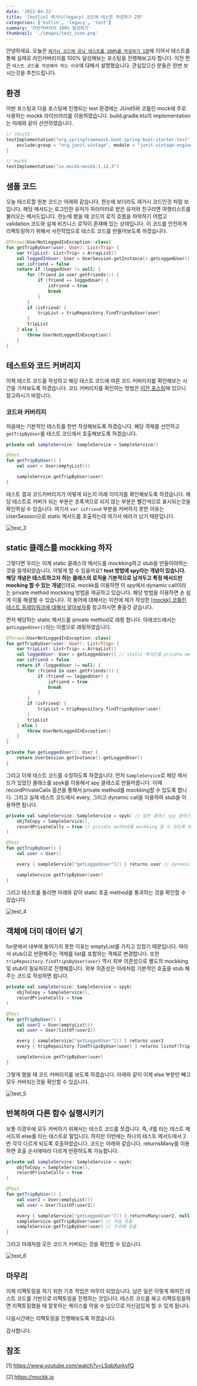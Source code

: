 ```yaml
---
date: '2022-04-22'
title: '[kotlin] 레거시(legacy) 코드에 테스트 작성하기 2편'
categories: ['kotlin', 'legacy', 'test']
summary: '라인커버리지 100% 달성하기'
thumbnail: './images/test_icon.png'
---
```


안녕하세요. 오늘은 [`레거시 코드에 유닛 테스트를 100%를 작성하기 1편`](https://sabarada.github.io/kotlin_legacy_code_refactoring_using_testcode_1)에 이어서 테스트를 통해 실제로 라인커버리지를 100% 달성해보는 포스팅을 진행해보고자 합니다. 이전 편은 `테스트 코드를 작성해야 하는 이유`에 대해서 설명했습니다. 관심있으신 분들은 한번 보시는것을 추천드립니다.

## 환경 

이번 포스팅과 다음 포스팅에 진행되는 test 환경에는 JUnit5와 코틀린 mock에 주로 사용하는 mockk 라이브러리를 이용하였습니다. build.gradle.kts의 implementation는 아래와 같이 선언하였습니다.

```kotlin
// JUnit5
testImplementation("org.springframework.boot:spring-boot-starter-test") {
    exclude(group = "org.junit.vintage", module = "junit-vintage-engine")
}

// mockk
testImplementation("io.mockk:mockk:1.12.3")
```

## 샘플 코드

오늘 테스트할 원본 코드는 아래와 같습니다. 한눈에 보더라도 레거시 코드인것 처럼 보입니다. 해당 메서드는 로그인한 유저가 파라미터로 받은 유저와 친구라면 여행리스트를 불러오는 메서드입니다. 한눈에 봤을 때 코드의 로직 흐름을 파악하기 어렵고 validation 코드와 실제 비즈니스 로직이 혼재해 있는 상태입니다. 이 코드를 안전하게 리팩토링하기 위해서 사전작업으로 테스트 코드를 만들어보도록 하겠습니다.

```kotlin
@Throws(UserNotLoggedInException::class)
fun getTripByUser(user: User): List<Trip> {
    var tripList: List<Trip> = ArrayList()
    val loggedInUser: User = UserSession.getInstance().getLoggedUser()
    var isFriend = false
    return if (loggedUser != null) {
        for (friend in user.getFriends()) {
            if (friend == loggedUser) {
                isFriend = true
                break
            }
        }
        if (isFriend) {
            tripList = tripRepository.findTripsByUser(user)
        }
        tripList
    } else {
        throw UserNotLoggedInException()
    }
}
```

## 테스트와 코드 커버리지

이제 테스트 코드를 작성하고 해당 테스트 코드에 따른 코드 커버리지를 확인해보는 시간을 가져보도록 하겠습니다. 코드 커버리지를 확인하는 방법은 [이전 포스팅]((https://sabarada.tistory.com/221))에 있으니 참고하시기 바랍니다. 

### 코드와 커버리지

처음에는 기본적인 테스트를 한번 작성해보도록 하겠습니다. 해당 객체를 선언하고 `getTripByUser`를 테스트 코드에서 호출해보도록 하겠습니다.

```kotlin
private val sampleService: SampleService = SampleService()

@Test
fun getTripByUser() {
    val user = User(emptyList())

    sampleService.getTripByUser(user)
}
```

테스트 결과 코드커버리지가 어떻게 되는지 아래 이미지를 확인해보도록 하겠습니다. 해당 테스트로 커버가 되는 부분은 초록색으로 되지 않는 부분은 빨간색으로 표시되는것을 확인하실 수 있습니다. 여기서 `var isFriend` 부분을 커버하지 못한 이유는 UserSession으로 static 메서드를 호출하는데 여기서 에러가 났기 때문입니다.

![test_3](images/test_3.png)

## static 클래스를 mockking 하자

그렇다면 우리는 이제 static 클래스의 메서드를 mockking하고 stub을 만들어야하는것을 알게되었습니다. 어떻게 할 수 있을까요? **test 방법에 spy라는 개념이 있습니다. 해당 개념은 테스트하고자 하는 클래스의 로직을 기본적으로 남겨두고 특정 메서드만 mocking 할 수 있는 개념**인데요. mockk를 이용하면 이 spy에서 dynamic call이라는 private method mockking 방법을 제공하고 있습니다. 해당 방법을 이용하면 손 쉽게 이를 해결할 수 있습니다. 각 용어에 대해서는 이전에 제가 작성한 [[mockk] 코틀린 테스트 프레임워크에 대해서 알아보자](https://sabarada.tistory.com/191)를 참고하시면 좋을것 같습니다. 


먼저 해당하는 static 메서드를 private method로 래핑 합니다. 아래코드에서는 `getLoggedUser()`라는 이름으로 래핑하였습니다.

```kotlin
@Throws(UserNotLoggedInException::class)
fun getTripByUser(user: User): List<Trip> {
    var tripList: List<Trip> = ArrayList()
    val loggedUser: User = getLoggedUser() // static 메서드를 private method로 래핑
    var isFriend = false
    return if (loggedUser != null) {
        for (friend in user.getFriends()) {
            if (friend == loggedUser) {
                isFriend = true
                break
            }
        }
        if (isFriend) {
            tripList = tripRepository.findTripsByUser(user)
        }
        tripList
    } else {
        throw UserNotLoggedInException()
    }
}

private fun getLoggedUser(): User {
    return UserSession.getInstance().getLoggedUser()
}
```

그리고 이제 테스트 코드를 수정하도록 하겠습니다. 먼저 `SampleService`로 해당 메서드가 있었던 클래스를 spyk를 이용해서 spy 클래스로 만들어줍니다. 이때 recordPrivateCalls 옵션을 통해서 private method를 mockking할 수 있도록 합니다. 그리고 실제 테스트 코드에서 every, 그리고 dynamic call을 이용하여 stub을 이용하면 됩니다. 

```kotlin
private val sampleService: SampleService = spyk( // 일반 클래스 spy 클래스로 변환
    objToCopy = SampleService(),
    recordPrivateCalls = true // private method를 mockking 할 수 있도록 해당 옵션 true로 변경
)

@Test
fun getTripByUser() {
    val user = User()

    every { sampleService["getLoggedUser"]() } returns user // dynamic call 처리로 private method stub 처리 

    sampleService.getTripByUser(user)
}
```

그리고 테스트를 돌리면 아래와 같이 static 호출 method를 통과하는 것을 확인할 수 있습니다.

![test_4](images/test_4.png)

## 객체에 더미 데이터 넣기

for문에서 내부에 들어가지 못한 이유는 emptyList를 가지고 있었기 때문입니다. 따라서 stub으로 반환해주는 객체를 list를 포함하는 객체로 변경합니다. 또한 `tripRepository.findTripsByUser(user)` 역시 외부 의존성으로 별도의 mockking 및 stub이 필요하므로 진행해줍니다. 외부 의존성은 아래처럼 기본적인 호출을 stub 해주는 코드로 작성하면 됩니다.

```kotlin
private val sampleService: SampleService = spyk(
    objToCopy = SampleService(),
    recordPrivateCalls = true
)

@Test
fun getTripByUser() {
    val user2 = User(emptyList())
    val user = User(listOf(user2))

    every { sampleService["getLoggedUser"]() } returns user2
    every { tripRepository.findTripsByUser(user) } returns listof(Trip(), Trip()) // 외부 의존성에 대한 stub

    sampleService.getTripByUser(user)
}
```

그렇게 했을 때 코드 커버리지를 보도록 하겠습니다. 아래와 같이 이제 else 부분만 빼고 모두 커버되는것을 확인할 수 있습니다.

![test_5](images/test_5.png)

## 반복하며 다른 함수 실행시키기

보통 이경우에 모두 커버하기 위해서는 테스트 코드를 쪼갭니다. 즉, if를 타는 테스트 메서드와 else를 타는 테스트로 말입니다. 하지만 이번에는 하나의 테스트 메서드에서 2번 각각 다르게 되도록 호출하였습니다. 코드는 아래와 같습니다. returnsMany를 이용하면 호출 순서에따라 다르게 반환하도록 가능합니다.

```kotlin
private val sampleService: SampleService = spyk(
    objToCopy = SampleService(),
    recordPrivateCalls = true
)

@Test
fun getTripByUser() {
    val user2 = User(emptyList())
    val user = User(listOf(user2))

    every { sampleService["getLoggedUser"]() }.returnsMany(user2, null) // 처음 호출은 user2, 두번째는 null을 반환합니다.
    sampleService.getTripByUser(user) // 처음 호출
    sampleService.getTripByUser(user) // 두번째 호출
}
```

그리고 아래처럼 모든 코드가 커버되는 것을 확인할 수 있습니다.

![test_6](images/test_6.png)

## 마무리

이제 리팩토링을 하기 위한 기초 작업은 마무리 되었습니다. 남은 일은 이렇게 짜여진 테스트 코드를 기반으로 리팩토링을 진행하는 것입니다. 테스트 코드를 짜고 리팩토링을하면 리팩토링했을 때 잘못하는 케이스를 막을 수 있으므로 자신감있게 할 수 있게 됩니다.

다음시간에는 리팩토링을 진행해보도록 하겠습니다. 

감사합니다.

## 참조

[1] https://www.youtube.com/watch?v=LSqbXorkyfQ

[2] https://mockk.io